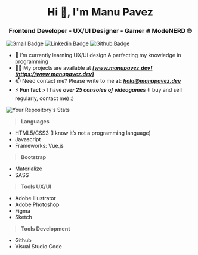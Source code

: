 <h1 align="center">Hi 👋, I'm Manu Pavez</h1>
<h3 align="center">Frontend Developer - UX/UI Designer - Gamer 🔥 ModeNERD 🤓</h3>

[![Gmail Badge](https://img.shields.io/badge/-hola@manupavez.dev-c14438?style=flat&logo=Gmail&logoColor=white&link=mailto:hola@manupavez.dev)](mailto:hola@manupavez.dev) 
[![Linkedin Badge](https://img.shields.io/badge/-manuelpavez-0072b1?style=flat&logo=Linkedin&logoColor=white&link=https://www.linkedin.com/in/manuel-pavez-chavez/)](https://www.linkedin.com/in/manuel-pavez-chavez/) [![Github Badge](https://img.shields.io/badge/-manuelpavez-grey?style=flat&logo=github&logoColor=white&link=https://github.com/manupavez/)](https://www.github.com/manupavez/)

- 🌱 I’m currently learning UX/UI design & perfecting my knowledge in programming
- 👨‍💻 My projects are available at ***[www.manupavez.dev](https://www.manupavez.dev)***
- 📫 Need contact me? Please write to me at: ***hola@manupavez.dev***
- ⚡ **Fun fact** > I have ***over 25 consoles of videogames*** (I buy and sell regularly, contact me) :)

![Your Repository's Stats](https://github-readme-stats.vercel.app/api?username=manupavez&show_icons=true)

>**Languages**
- HTML5/CSS3 (I know it’s not a programming language)
- Javascript
- Frameworks: Vue.js

>**Bootstrap**
- Materialize
- SASS

>**Tools UX/UI**
- Adobe Illustrator
- Adobe Photoshop
- Figma
- Sketch

>**Tools Development**

- Github
- Visual Studio Code
